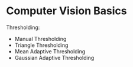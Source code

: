 # Computer Vision Basics
Thresholding:
- Manual Thresholding
- Triangle Thresholding
- Mean Adaptive Thresholding
- Gaussian Adaptive Thresholding
